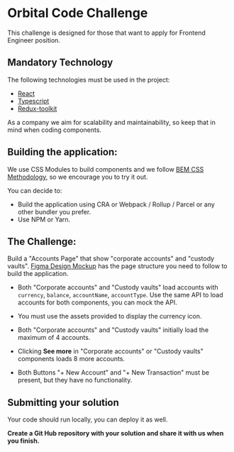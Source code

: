 # Orbital Code Challenge
This challenge is designed for those that want to apply for Frontend Engineer position.

## Mandatory Technology
The following technologies must be used in the project:
* [React](https://reactjs.org/docs/getting-started.html)
* [Typescript](https://www.typescriptlang.org/docs/handbook/typescript-tooling-in-5-minutes.html)
* [Redux-toolkit](https://redux-toolkit.js.org/introduction/getting-started)

As a company we aim for scalability and maintainability, so keep that in mind when coding components.

## Building the application:
We use CSS Modules to build components and we follow [BEM CSS Methodology](http://getbem.com/introduction/), so we encourage you to try it out.

You can decide to: 
* Build the application using CRA or Webpack / Rollup / Parcel or any other bundler you prefer.
* Use NPM or Yarn.

## The Challenge:
Build a "Accounts Page" that show "corporate accounts" and "custody vaults".
[Figma Design Mockup](https://www.figma.com/file/CbM9dFGtFvyRAgbPD6thmf/FE-interview-challenges?node-id=0%3A1) has the page structure you need to follow to build the application.

* Both "Corporate accounts" and "Custody vaults" load accounts with `currency`, `balance`, `accountName`, `accountType`. Use the same API to load accounts for both components, you can mock the API.
* You must use the assets provided to display the currency icon.
* Both "Corporate accounts" and "Custody vaults" initially load the maximum of 4 accounts.
* Clicking **See more** in "Corporate accounts" or "Custody vaults" components loads 8 more accounts.

* Both Buttons "+ New Account" and "+ New Transaction" must be present, but they have no functionality.

## Submitting your solution
Your code should run locally, you can deploy it as well.

**Create a Git Hub repository with your solution and share it with us when you finish.**

